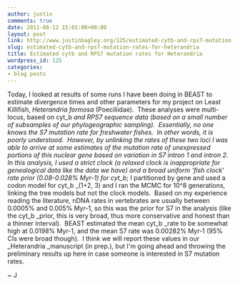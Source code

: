 ```yaml
---
author: justin
comments: true
date: 2011-08-12 15:01:00+00:00
layout: post
link: http://www.justinbagley.org/125/estimated-cytb-and-rps7-mutation-rates-for-heterandria
slug: estimated-cytb-and-rps7-mutation-rates-for-heterandria
title: Estimated cytb and RPS7 mutation rates for Heterandria
wordpress_id: 125
categories:
- blog posts
---
```


Today, I looked at results of some runs I have been doing in BEAST to estimate divergence times and other parameters for my project on Least Killifish, _Heterandria formosa_ (Poeciliidae).  These analyses were multi-locus, based on cyt_b _and _RPS7_ sequence data (based on a small number of subsamples of our phylogeographic sampling).  Essentially, no one knows the S7 mutation rate for freshwater fishes.  In other words, it is poorly understood.  However, by unlinking the rates of these two loci I was able to arrive at some estimates of the mutation rate of unexpressed portions of this nuclear gene based on variation in S7 intron 1 and intron 2.  In this analysis, I used a strict clock (a relaxed clock is inappropriate for genealogical data like the data we have) and a broad uniform 'fish clock' rate prior (0.08-0.028% Myr-1) for cyt_b_; I partitioned by gene and used a codon model for cyt_b _(1+2, 3) and I ran the MCMC for 10^8 generations, linking the tree models but not the clock models.  Based on my experience reading the literature, nDNA rates in vertebrates are usually between  0.0005% and 0.005% Myr-1, so this was the prior for S7 in the  analysis (like the cyt_b _prior, this is very broad, thus more conservative and honest than a thinner interval).  BEAST estimated the mean cyt_b _rate to be somewhat high at 0.0198% Myr-1, and the mean S7 rate was 0.00282% Myr-1 (95% CIs were broad though).  I think we will report these values in our _Heterandria _manuscript (in prep.), but I'm going ahead and throwing the preliminary results up here in case someone is interested in S7 mutation rates.    
  
~ J
